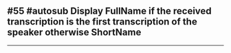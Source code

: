 ﻿## #55 #autosub Display FullName if the received transcription is the first transcription of the speaker otherwise ShortName

---


